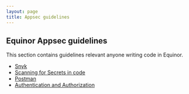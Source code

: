 ```yaml
---
layout: page
title: Appsec guidelines
---
```


## Equinor Appsec guidelines

This section contains guidelines relevant anyone writing code in Equinor.

- [Snyk](../snyk/index.md)
- [Scanning for Secrets in code](secret-scanning.md)
- [Postman](postman.md)
- [Authentication and Authorization](authn-authz.md)